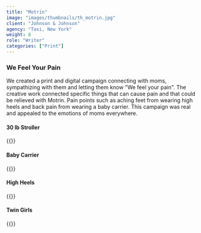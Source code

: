 ```yaml
---
title: "Motrin"
image: "images/thumbnails/th_motrin.jpg"
client: "Johnson & Johnson"
agency: "Taxi, New York"
weight: 8
role: "Writer"
categories: ["Print"]
---
```


### We Feel Your Pain

We created a print and digital campaign connecting with moms, sympathizing with them and letting them know "We feel your pain".  The creative work connected specific things that can cause pain and that could be relieved with Motrin. Pain points such as aching feet from wearing high heels and back pain from wearing a baby carrier. This campaign was real and appealed to the emotions of moms everywhere.

#### 30 lb Stroller
{{<img-responsive src="/images/portfolio/motrin/Poop.jpg" size="75">}}

#### Baby Carrier
{{<img-responsive src="/images/portfolio/motrin/Motrin%20Spreads%207%2023%2008_Page_1.jpg">}}

#### High Heels
{{<img-responsive src="/images/portfolio/motrin/HighHeels.jpg" size="75">}}

#### Twin Girls
{{<img-responsive src="/images/portfolio/motrin/Motrin%20Spreads%207%2023%2008_Page_3.jpg">}}
